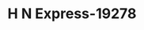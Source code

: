 ---
f_zip-code: 2125
f_state-code: MA
title: H N Express-19278
f_phone: 617-436-0040
f_city-only: Dorchester
f_address: 908A Dorchester Avenue Dorchester
f_location-unique-id: '19278'
slug: h-n-express-19278
updated-on: '2024-05-30T13:46:58.046Z'
created-on: '2024-05-30T13:36:59.803Z'
published-on: '2024-05-30T13:54:32.469Z'
f_city-state: cms/city/dorchester-ma.md
f_company: cms/company/h-n-express.md
f_state: cms/state/massachusetts.md
layout: '[payday-loan].html'
tags: payday-loan
---